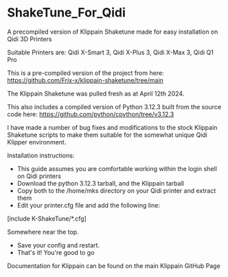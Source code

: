 # ShakeTune_For_Qidi
A precompiled version of Klippain Shaketune made for easy installation on Qidi 3D Printers

Suitable Printers are: Qidi X-Smart 3, Qidi X-Plus 3, Qidi X-Max 3, Qidi Q1 Pro

This is a pre-compiled version of the project from here: https://github.com/Frix-x/klippain-shaketune/tree/main

The Klippain Shaketune was pulled fresh as at April 12th 2024.

This also includes a compiled version of Python 3.12.3 built from the source code here: https://github.com/python/cpython/tree/v3.12.3

I have made a number of bug fixes and modifications to the stock Klippain Shaketune scripts to make them suitable for
the somewhat unique Qidi Klipper environment.

Installation instructions:

* This guide assumes you are comfortable working within the login shell on Qidi printers
* Download the python 3.12.3 tarball, and the Klippain tarball
* Copy both to the /home/mks directory on your Qidi printer and extract them
* Edit your printer.cfg file and add the following line:

[include K-ShakeTune/*.cfg]

Somewhere near the top.

* Save your config and restart.
* That's it!  You're good to go

Documentation for Klippain can be found on the main Klippain GitHub Page
